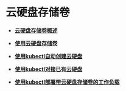 # 云硬盘存储卷<a name="cce_01_0309"></a>

-   **[云硬盘存储卷概述](云硬盘存储卷概述-2.md)**  

-   **[使用云硬盘存储卷](使用云硬盘存储卷-3.md)**  

-   **[使用kubectl自动创建云硬盘](使用kubectl自动创建云硬盘-4.md)**  

-   **[使用kubectl对接已有云硬盘](使用kubectl对接已有云硬盘-5.md)**  

-   **[使用kubectl部署带云硬盘存储卷的工作负载](使用kubectl部署带云硬盘存储卷的工作负载-6.md)**  


